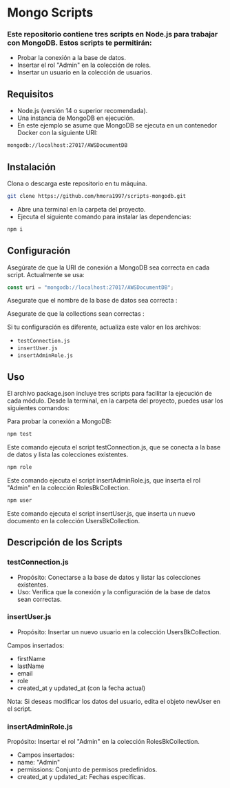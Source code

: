 # Mongo Scripts
### Este repositorio contiene tres scripts en Node.js para trabajar con MongoDB. Estos scripts te permitirán:

- Probar la conexión a la base de datos.
- Insertar el rol "Admin" en la colección de roles.
- Insertar un usuario en la colección de usuarios.



 ## Requisitos

- Node.js (versión 14 o superior recomendada).
- Una instancia de MongoDB en ejecución.
- En este ejemplo se asume que MongoDB se ejecuta en un contenedor Docker con la siguiente URI:

```bash
mongodb://localhost:27017/AWSDocumentDB
```


## Instalación

Clona o descarga este repositorio en tu máquina.

```bash
git clone https://github.com/hmora1997/scripts-mongodb.git
```
	 
- Abre una terminal en la carpeta del proyecto.
- Ejecuta el siguiente comando para instalar las dependencias:

```bash
npm i
```

## Configuración

Asegúrate de que la URI de conexión a MongoDB sea correcta en cada script. Actualmente se usa:

```js
const uri = "mongodb://localhost:27017/AWSDocumentDB";
```
Asegurate que el nombre de la base de datos sea correcta :


Asegurate de que la collections sean correctas  :




Si tu configuración es diferente, actualiza este valor en los archivos:

- `testConnection.js`
- `insertUser.js`
- `insertAdminRole.js`

## Uso

El archivo package.json incluye tres scripts para facilitar la ejecución de cada módulo. Desde la terminal, en la carpeta del proyecto, puedes usar los siguientes comandos:


Para probar la conexión a MongoDB:

```bash
npm test
```

Este comando ejecuta el script testConnection.js, que se conecta a la base de datos y lista las colecciones existentes.


```bash
npm role
```

Este comando ejecuta el script insertAdminRole.js, que inserta el rol "Admin" en la colección RolesBkCollection.


```bash
npm user
```

Este comando ejecuta el script insertUser.js, que inserta un nuevo documento en la colección UsersBkCollection.



## Descripción de los Scripts
### testConnection.js

- Propósito: Conectarse a la base de datos y listar las colecciones existentes.
- Uso: Verifica que la conexión y la configuración de la base de datos sean correctas.

### insertUser.js

- Propósito: Insertar un nuevo usuario en la colección UsersBkCollection.

Campos insertados:

- firstName
- lastName
- email
- role
- created_at y updated_at (con la fecha actual)

Nota: Si deseas modificar los datos del usuario, edita el objeto newUser en el script.

### insertAdminRole.js

Propósito: Insertar el rol "Admin" en la colección RolesBkCollection.

- Campos insertados:
- name: "Admin"
- permissions: Conjunto de permisos predefinidos.
- created_at y updated_at: Fechas específicas.




